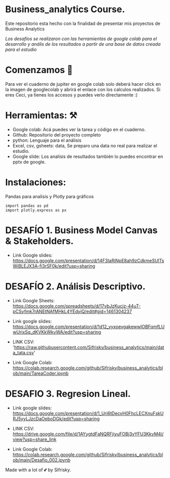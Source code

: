 # Business_analytics Course. 
Este repositorio esta hecho con la finalidad de presentar mis proyectos de Business Analytics


_Los desafíos se realizaron con las herramientas de google colab para el desarrollo y anális de los resultados a partir de una base de datos creada para el estudio_


# Comenzamos 🚀

Para ver el cuaderno de jupiter en google colab solo deberá hacer click en la imagen de googlecolab y abrirá el enlace con los calculos realizados.
Si eres Ceci, ya tienes los accesos y puedes verlo directamente :)

# Herramientas: ⚒️

- Google colab:  Acá puedes ver la tarea y código en el cuaderno.
- Github: Repositorio del proyecto completo
- python: Lenguaje para el análisis
- Excel, csv, gsheets: data, Se preparo una data no real para realizar el estudio.
- Google slide: Los analisis de resultados también lo puedes encontrar en pptx de google.

# Instalaciones:

Pandas para analisis y Plotly para gráficos
```
import pandas as pd
import plotly.express as px
```

# DESAFÍO 1. Business Model Canvas & Stakeholders.

- Link Google slides: https://docs.google.com/presentation/d/14F3IaRiNpE8ah9zCdkmeSUlTsWiBLEJX3A-fi3rSF0k/edit?usp=sharing

# DESAFÍO 2. Análisis Descriptivo.

- Link Google Sheets: https://docs.google.com/spreadsheets/d/17vbJzKucjz-44uT-pCSyfmk7rANEtNAfMHkL4YEdyiQ/edit#gid=1461304237

- Link google slides: https://docs.google.com/presentation/d/1d12_yyxoevgakewwIOBFqmfLUwUrixSq_dKVKkWkvWA/edit?usp=sharing

- LINK CSV: 'https://raw.githubusercontent.com/Sifrisky/business_analytics/main/data_tata.csv'

- Link Google Colab: https://colab.research.google.com/github/Sifrisky/business_analytics/blob/main/TareaCoder.ipynb


# DESAFIO 3. Regresion Lineal.

- Link google slides: https://docs.google.com/presentation/d/1_Uri6tDecvH0FhcLECXnuFskURJ5yyLJzcDaOeboDGk/edit?usp=sharing

- LINK CSV: https://drive.google.com/file/d/1AYygtdFaNQRFjiyuFOBj3vYFU3KkvM4i/view?usp=share_link

- Link Google Colab: https://colab.research.google.com/github/Sifrisky/business_analytics/blob/main/Desafio_002.ipynb

Made with a lot of 💕 by Sifrisky.
